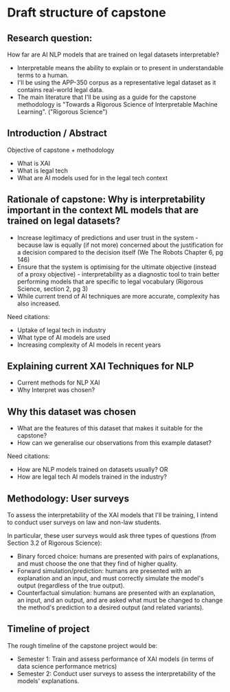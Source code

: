 # Draft structure of capstone
## Research question:
How far are AI NLP models that are trained on legal datasets interpretable?
- Interpretable means the ability to explain or to present in understandable terms to a human.
- I'll be using the APP-350 corpus as a representative legal dataset as it contains real-world legal data. 
- The main literature that I'll be using as a guide for the capstone methodology is "Towards a Rigorous Science of Interpretable Machine Learning". ("Rigorous Science")

## Introduction / Abstract
Objective of capstone + methodology

- What is XAI
- What is legal tech 
- What are AI models used for in the legal tech context

## Rationale of capstone: Why is interpretability important in the context ML models that are trained on legal datasets?
- Increase legitimacy of predictions and user trust in the system - because law is equally (if not more) concerned about the justification for a decision compared to the decision itself (We The Robots Chapter 6, pg 146)
- Ensure that the system is optimising for the ultimate objective (instead of a proxy objective) - interpretability as a diagnostic tool to train better performing models that are specific to legal vocabulary (Rigorous Science, section 2, pg 3)
- While current trend of AI techniques are more accurate, complexity has also increased.

Need citations: 
- Uptake of legal tech in industry
- What type of AI models are used
- Increasing complexity of AI models in recent years

## Explaining current XAI Techniques for NLP
- Current methods for NLP XAI
- Why Interpret was chosen? 

## Why this dataset was chosen
- What are the features of this dataset that makes it suitable for the capstone?
- How can we generalise our observations from this example dataset?

Need citations: 
- How are NLP models trained on datasets usually? OR
- How are legal tech AI models trained in the industry?

## Methodology: User surveys
To assess the interpretability of the XAI models that I'll be training, I intend to conduct user surveys on law and non-law students. 

In particular, these user surveys would ask three types of questions (from Section 3.2 of Rigorous Science):
- Binary forced choice: humans are presented with pairs of explanations, and must choose the one that they find of higher quality.
- Forward simulation/prediction: humans are presented with an explanation and an input, and must correctly simulate the model's output (regardless of the true output).
- Counterfactual simulation: humans are presented with an explanation, an input, and an output, and are asked what must be changed to change the method's prediction to a desired output (and related variants).

## Timeline of project
The rough timeline of the capstone project would be:
- Semester 1: Train and assess performance of XAI models (in terms of data science performance metrics)
- Semester 2: Conduct user surveys to assess the interpretability of the models' explanations.
